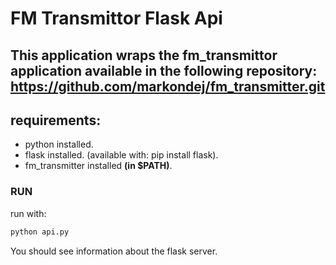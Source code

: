 # FM Transmittor Flask Api
## This application wraps the fm_transmittor application available in the following repository: https://github.com/markondej/fm_transmitter.git
## requirements:
- python installed.
- flask installed. (available with: pip install flask).
- fm_transmitter installed <b>(in $PATH)</b>.

### RUN
run with:
``` bash
python api.py
```
You should see information about the flask server.
